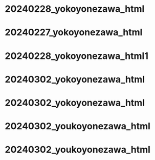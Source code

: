 # 20240228_yokoyonezawa_html
# 20240227_yokoyonezawa_html
# 20240228_yokoyonezawa_html1
# 20240302_yokoyonezawa_html
# 20240302_yokoyonezawa_html
# 20240302_youkoyonezawa_html
# 20240302_youkoyonezawa_html
